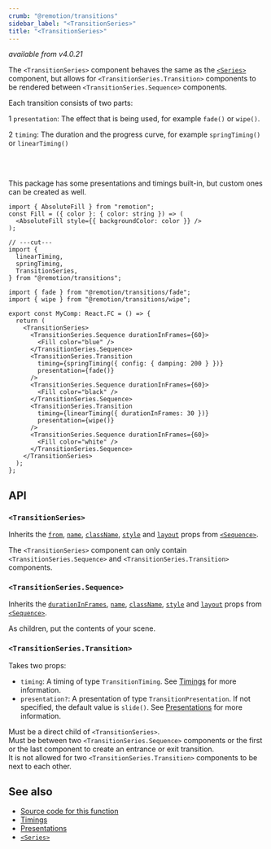 ```yaml
---
crumb: "@remotion/transitions"
sidebar_label: "<TransitionSeries>"
title: "<TransitionSeries>"
---
```


_available from v4.0.21_

The `<TransitionSeries>` component behaves the same as the [`<Series>`](/docs/series) component, but allows for `<TransitionSeries.Transition>` components to be rendered between `<TransitionSeries.Sequence>` components.

Each transition consists of two parts:

<Step>1</Step> <code>presentation</code>: The effect that is being used, for example <code>fade()</code> or <code>wipe()</code>.<br/>

<Step>2</Step> <code>timing</code>: The duration and the progress curve, for example <code>springTiming()</code> or <code>linearTiming()</code>

<br/>
<br/>

This package has some presentations and timings built-in, but custom ones can be created as well.

```tsx twoslash title="MyComp.tsx"
import { AbsoluteFill } from "remotion";
const Fill = ({ color }: { color: string }) => (
  <AbsoluteFill style={{ backgroundColor: color }} />
);

// ---cut---
import {
  linearTiming,
  springTiming,
  TransitionSeries,
} from "@remotion/transitions";

import { fade } from "@remotion/transitions/fade";
import { wipe } from "@remotion/transitions/wipe";

export const MyComp: React.FC = () => {
  return (
    <TransitionSeries>
      <TransitionSeries.Sequence durationInFrames={60}>
        <Fill color="blue" />
      </TransitionSeries.Sequence>
      <TransitionSeries.Transition
        timing={springTiming({ config: { damping: 200 } })}
        presentation={fade()}
      />
      <TransitionSeries.Sequence durationInFrames={60}>
        <Fill color="black" />
      </TransitionSeries.Sequence>
      <TransitionSeries.Transition
        timing={linearTiming({ durationInFrames: 30 })}
        presentation={wipe()}
      />
      <TransitionSeries.Sequence durationInFrames={60}>
        <Fill color="white" />
      </TransitionSeries.Sequence>
    </TransitionSeries>
  );
};
```

## API

### `<TransitionSeries>`

Inherits the [`from`](/docs/sequence#from), [`name`](/docs/sequence#name), [`className`](/docs/sequence#classname), [`style`](/docs/sequence#style) and [`layout`](/docs/sequence#layout) props from [`<Sequence>`](/docs/sequence).

The `<TransitionSeries>` component can only contain `<TransitionSeries.Sequence>` and `<TransitionSeries.Transition>` components.

### `<TransitionSeries.Sequence>`

Inherits the [`durationInFrames`](/docs/sequence#durationinframes), [`name`](/docs/sequence#name), [`className`](/docs/sequence#classname), [`style`](/docs/sequence#style) and [`layout`](/docs/sequence#layout) props from [`<Sequence>`](/docs/sequence).

As children, put the contents of your scene.

### `<TransitionSeries.Transition>`

Takes two props:

- `timing`: A timing of type `TransitionTiming`. See [Timings](/docs/transitions/timings) for more information.
- `presentation?`: A presentation of type `TransitionPresentation`. If not specified, the default value is `slide()`. See [Presentations](/docs/transitions/presentations) for more information.

Must be a direct child of `<TransitionSeries>`.  
Must be between two `<TransitionSeries.Sequence>` components or the first or the last component to create an entrance or exit transition.  
It is not allowed for two `<TransitionSeries.Transition>` components to be next to each other.

## See also

- [Source code for this function](https://github.com/remotion-dev/remotion/blob/main/packages/transitions/src/TransitionSeries.tsx)
- [Timings](/docs/transitions/timings)
- [Presentations](/docs/transitions/presentations)
- [`<Series>`](/docs/series)
